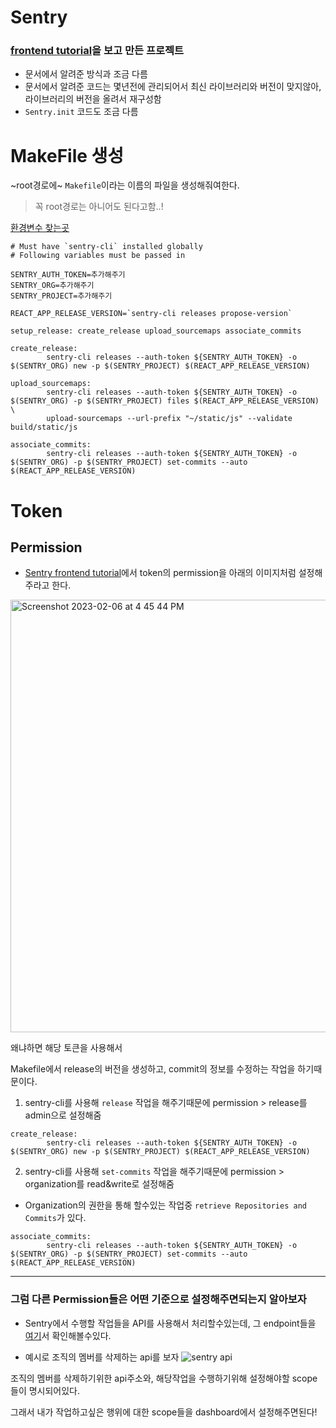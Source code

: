 # Sentry

### [frontend tutorial](https://docs.sentry.io/product/sentry-basics/integrate-frontend/)을 보고 만든 프로젝트

- 문서에서 알려준 방식과 조금 다름
- 문서에서 알려준 코드는 몇년전에 관리되어서 최신 라이브러리와 버전이 맞지않아, 라이브러리의 버전을 올려서 재구성함
- `Sentry.init` 코드도 조금 다름

# MakeFile 생성

~root경로에~ `Makefile`이라는 이름의 파일을 생성해줘여한다.

> 꼭 root경로는 아니어도 된다고함..!

[환경변수 찾는곳](https://docs.sentry.io/product/sentry-basics/integrate-frontend/upload-source-maps/#step-1-prepare-the-build-environment)

```make
# Must have `sentry-cli` installed globally
# Following variables must be passed in

SENTRY_AUTH_TOKEN=추가해주기
SENTRY_ORG=추가해주기
SENTRY_PROJECT=추가해주기

REACT_APP_RELEASE_VERSION=`sentry-cli releases propose-version`

setup_release: create_release upload_sourcemaps associate_commits

create_release:
		sentry-cli releases --auth-token ${SENTRY_AUTH_TOKEN} -o $(SENTRY_ORG) new -p $(SENTRY_PROJECT) $(REACT_APP_RELEASE_VERSION)

upload_sourcemaps:
		sentry-cli releases --auth-token ${SENTRY_AUTH_TOKEN} -o $(SENTRY_ORG) -p $(SENTRY_PROJECT) files $(REACT_APP_RELEASE_VERSION) \
        upload-sourcemaps --url-prefix "~/static/js" --validate build/static/js

associate_commits:
		sentry-cli releases --auth-token ${SENTRY_AUTH_TOKEN} -o $(SENTRY_ORG) -p $(SENTRY_PROJECT) set-commits --auto $(REACT_APP_RELEASE_VERSION)
```

# Token

## Permission

- [Sentry frontend tutorial](https://docs.sentry.io/product/sentry-basics/integrate-frontend/upload-source-maps/#step-1-prepare-the-build-environment)에서 token의 permission을 아래의 이미지처럼 설정해주라고 한다.

<img width="692" alt="Screenshot 2023-02-06 at 4 45 44 PM" src="https://user-images.githubusercontent.com/64346737/217119202-1b4e0b94-fb14-4299-a589-8d7462ad9360.png">

왜냐하면 해당 토큰을 사용해서

Makefile에서 release의 버전을 생성하고, commit의 정보를 수정하는 작업을 하기때문이다.

1. sentry-cli를 사용해 `release` 작업을 해주기때문에 permission > release를 admin으로 설정해줌

```make
create_release:
		sentry-cli releases --auth-token ${SENTRY_AUTH_TOKEN} -o $(SENTRY_ORG) new -p $(SENTRY_PROJECT) $(REACT_APP_RELEASE_VERSION)
```

2. sentry-cli를 사용해 `set-commits` 작업을 해주기때문에 permission > organization를 read&write로 설정해줌

- Organization의 권한을 통해 할수있는 작업중 `retrieve Repositories and Commits`가 있다.

```make
associate_commits:
		sentry-cli releases --auth-token ${SENTRY_AUTH_TOKEN} -o $(SENTRY_ORG) -p $(SENTRY_PROJECT) set-commits --auto $(REACT_APP_RELEASE_VERSION)
```

---

### 그럼 다른 Permission들은 어떤 기준으로 설정해주면되는지 알아보자

- Sentry에서 수행할 작업들을 API를 사용해서 처리할수있는데, 그 endpoint들을 [여기](https://docs.sentry.io/api/crons/)서 확인해볼수있다.

- 예시로 조직의 멤버를 삭제하는 api를 보자
  <img src="https://user-images.githubusercontent.com/64346737/217118427-5da65e0e-69f3-4eb3-8f0a-1bf7984a5f26.png" alt="sentry api"/>

조직의 멤버를 삭제하기위한 api주소와, 해당작업을 수행하기위해 설정해야할 scope들이 명시되어있다.

그래서 내가 작업하고싶은 행위에 대한 scope들을 dashboard에서 설정해주면된다!
